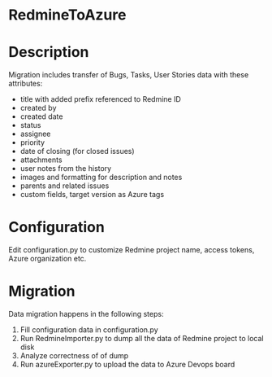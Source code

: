 # RedmineToAzure
# Description
Migration includes transfer of Bugs, Tasks, User Stories data with these attributes:
- title with added prefix referenced to Redmine ID
- created by
- created date
- status
- assignee
- priority
- date of closing (for closed issues)
- attachments
- user notes from the history
- images and formatting for description and notes
- parents and related issues
- custom fields, target version as Azure tags

# Configuration
Edit configuration.py to customize Redmine project name, access tokens, Azure organization etc.

# Migration
Data migration happens in the following steps:
1. Fill configuration data in configuration.py
2. Run RedmineImporter.py to dump all the data of Redmine project to local disk
3. Analyze correctness of of dump
4. Run azureExporter.py to upload the data to Azure Devops board

